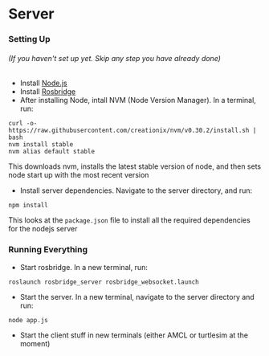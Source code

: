 # Server

### Setting Up
###### (If you haven't set up yet. Skip any step you have already done)
* Install [Node.js](https://nodejs.org/en/)
* Install [Rosbridge](http://wiki.ros.org/rosbridge_suite)
* After installing Node, intall NVM (Node Version Manager). In a terminal, run:
```
curl -o- https://raw.githubusercontent.com/creationix/nvm/v0.30.2/install.sh | bash
nvm install stable
nvm alias default stable
```
This downloads nvm, installs the latest stable version of node, and then sets node start up with the most recent version
* Install server dependencies. Navigate to the server directory, and run:
```
npm install
```
This looks at the `package.json` file to install all the required dependencies for the nodejs server

### Running Everything
* Start rosbridge. In a new terminal, run:
```
roslaunch rosbridge_server rosbridge_websocket.launch
```
* Start the server. In a new terminal, navigate to the server directory and run:
```
node app.js
```
* Start the client stuff in new terminals (either AMCL or turtlesim at the moment)
